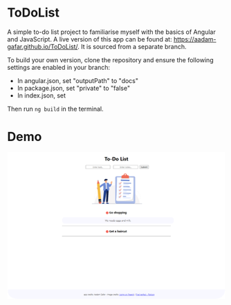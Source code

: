 # ToDoList

A simple to-do list project to familiarise myself with the basics of Angular and JavaScript. A live version of this app can be found at: https://aadam-gafar.github.io/ToDoList/. It is sourced from a separate branch.

To build your own version, clone the repository and ensure the following settings are enabled in your branch:
- In angular.json, set "outputPath" to "docs"
- In package.json, set "private" to "false"
- In index.json, set <base href="/ToDoList">

Then run `ng build` in the terminal.

# Demo
![Demo image](/demo.png)